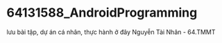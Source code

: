 # 64131588_AndroidProgramming
lưu bài tập, dự án cá nhân, thực hành ở đây
Nguyễn Tài Nhân - 64.TMMT
